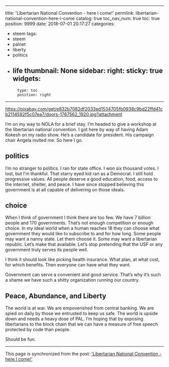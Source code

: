 
---
title: 'Libertarian National Convention - here I come!'
permlink: libertarian-national-convention-here-i-come
catalog: true
toc_nav_num: true
toc: true
position: 9999
date: 2018-07-01 20:17:27
categories:
- steem
tags:
- steem
- palnet
- liberty
- politics
- life
thumbnail: None
sidebar:
    right:
        sticky: true
widgets:
    -
        type: toc
        position: right
---


https://pixabay.com/get/e832b7082df2033ed1534705fb0938c9bd22ffd41cb2114592f5c07ea7/doors-1767562_1920.jpg?attachment

I’m on my way to NOLA for a brief stay.  I’m headed to give a workshop at the libertarian national convention.  I got here by way of having Adam Kokesh on my radio show.  He’s a candidate for president.  His campaign chair Angela invited me.  So here I go.

## politics

I’m no stranger to politics.  I ran for state office.  I won six thousand votes.  I lost, but I’m thankful.  That starry eyed kid ran as a Democrat.  I still hold progressive values.  All people deserve a good education, food, access to the internet, shelter, and peace.  I have since stopped believing this government is at all capable of delivering on those ideals.

## choice

When I think of government I think there are too few.  We have 7 billion people and 170 governments.  That’s not enough competition or enough choice.  In my ideal world when a human reaches 18 they can choose what government they would like to subscribe to and for how long.  Some people may want a nanny state.  Let them choose it.  Some may want a libertarian republic.  Let’s make that available.  Let’s stop pretending that the USF or any government truly serves its people well.

I think it should look like picking health insurance.  What plan, at what cost, for which benefits.  Then everyone can have what they want.

Government can serve a convenient and good service.  That’s why it’s such a shame we have such a shitty organization running our country.

## Peace, Abundance, and Liberty

The world is at war.  We are empoverished from central banking.  We are spied on daily by those we entrusted to keep us safe.  The world is upside down and needs a heavy dose of PAL.  I’m hoping that by exposing libertarians to the block chain that we can have a measure of free speech protected by code than people.

Should be fun.

- - -

This page is synchronized from the post: ['Libertarian National Convention - here I come!'](https://steemit.com/@aggroed/libertarian-national-convention-here-i-come)
